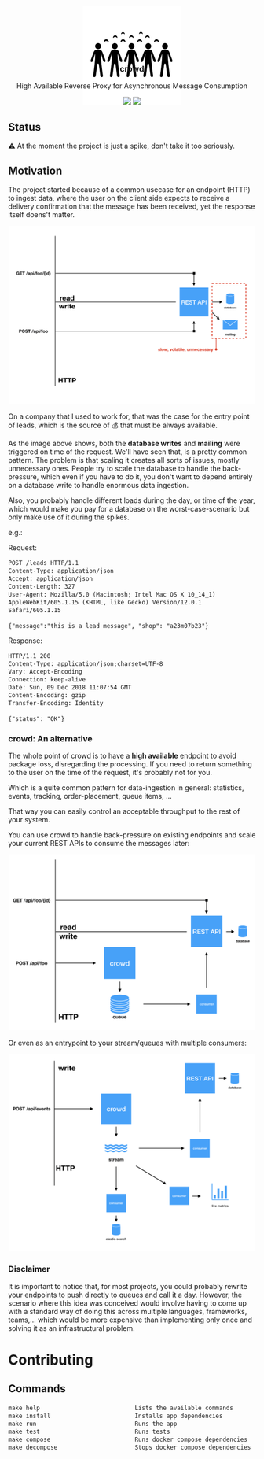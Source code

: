 <p align="center">
  <img src="https://github.com/14-bits/crowd/blob/master/docs/logo.png?raw=true" width="200">
  <h3 align="center" style="margin-top: -100px">crowd</h3>
  <p align="center">High Available Reverse Proxy for Asynchronous Message Consumption<p>
  <p align="center">
    <a href="https://travis-ci.org/14-bits/crowd"><img src="https://img.shields.io/travis/14-bits/crowd.svg?maxAge=120"></a>
    <a href="http://github.com/14-bits/crowd/releases"><img src="https://img.shields.io/github/release/14-bits/crowd.svg?maxAge=120"></a>
  </p>
</p>

## Status

⚠️  At the moment the project is just a spike, don't take it too seriously.

## Motivation

The project started because of a common usecase for an endpoint (HTTP) to ingest data, where the user on the client side expects to receive a delivery confirmation that the message has been received, yet the response itself doens't matter.

<p align="center">
  <img src="https://github.com/14-bits/crowd/blob/master/docs/problem.png?raw=true" width="500">
</p>

On a company that I used to work for, that was the case for the entry point of leads, which is the source of 💰 that must be always available.

As the image above shows, both the **database writes** and **mailing** were triggered on time of the request. We'll have seen that, is a pretty common pattern. The problem is that scaling it creates all sorts of issues, mostly unnecessary ones. People try to scale the database to handle the back-pressure, which even if you have to do it, you don't want to depend entirely on a database write to handle enormous data ingestion.

Also, you probably handle different loads during the day, or time of the year, which would make you pay for a database on the worst-case-scenario but only make use of it during the spikes.

e.g.:

Request:
```
POST /leads HTTP/1.1
Content-Type: application/json
Accept: application/json
Content-Length: 327
User-Agent: Mozilla/5.0 (Macintosh; Intel Mac OS X 10_14_1) AppleWebKit/605.1.15 (KHTML, like Gecko) Version/12.0.1 Safari/605.1.15

{"message":"this is a lead message", "shop": "a23m07b23"}
```

Response:
```
HTTP/1.1 200
Content-Type: application/json;charset=UTF-8
Vary: Accept-Encoding
Connection: keep-alive
Date: Sun, 09 Dec 2018 11:07:54 GMT
Content-Encoding: gzip
Transfer-Encoding: Identity

{"status": "OK"}
```

### crowd: An alternative

The whole point of crowd is to have a **high available** endpoint to avoid package loss, disregarding the processing. If you need to return something to the user on the time of the request, it's probably not for you.

Which is a quite common pattern for data-ingestion in general: statistics, events, tracking, order-placement, queue items, ...

That way you can easily control an acceptable throughput to the rest of your system.

You can use crowd to handle back-pressure on existing endpoints and scale your current REST APIs to consume the messages later:

<p align="center">
  <img src="https://github.com/14-bits/crowd/blob/master/docs/usecase-1.png?raw=true" width="500">
</p>

Or even as an entrypoint to your stream/queues with multiple consumers:

<p align="center">
  <img src="https://github.com/14-bits/crowd/blob/master/docs/usecase-2.png?raw=true" width="500">
</p>

### Disclaimer

It is important to notice that, for most projects, you could probably rewrite your endpoints to push directly to queues and call it a day. However, the scenario where this idea was conceived would involve having to come up with a standard way of doing this across multiple languages, frameworks, teams,... which would be more expensive than implementing only once and solving it as an infrastructural problem.

# Contributing

## Commands

```
make help                           Lists the available commands
make install                        Installs app dependencies
make run                            Runs the app
make test                           Runs tests
make compose                        Runs docker compose dependencies
make decompose                      Stops docker compose dependencies
```
